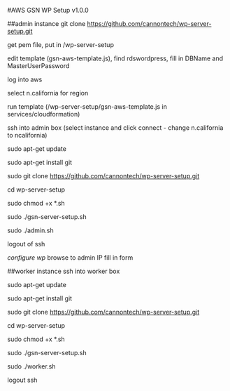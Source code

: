 #AWS GSN WP Setup v1.0.0

##admin instance
git clone https://github.com/cannontech/wp-server-setup.git

get pem file, put in /wp-server-setup

edit template (gsn-aws-template.js), find rdswordpress, fill in DBName and MasterUserPassword

log into aws

select n.california for region

run template (<git folder>/wp-server-setup/gsn-aws-template.js in services/cloudformation)

ssh into admin box (select instance and click connect - change n.california to ncalifornia)

sudo apt-get update

sudo apt-get install git

sudo git clone https://github.com/cannontech/wp-server-setup.git

cd wp-server-setup

sudo chmod +x *.sh

sudo ./gsn-server-setup.sh

sudo ./admin.sh

logout of ssh

*configure wp*
browse to admin IP
fill in form

##worker instance
ssh into worker box

sudo apt-get update

sudo apt-get install git

sudo git clone https://github.com/cannontech/wp-server-setup.git

cd wp-server-setup

sudo chmod +x *.sh

sudo ./gsn-server-setup.sh

sudo ./worker.sh

logout ssh
